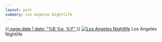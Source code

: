 ```yaml
---
layout: post
summary: Los Angeles Nightlife
---
```


<p>
  <time><a href="/393">{{ page.date | date: "%B %e, %Y" }}</a></time>
  <a href="/393"><img src="{{ site.assets_url }}/393-484.jpg" srcset="{{ site.assets_url }}/393-968.jpg 968w, {{ site.assets_url }}/393-726.jpg 726w, {{ site.assets_url }}/393-484.jpg 484w, {{ site.assets_url }}/393-242.jpg 242w" sizes="(min-width: 700px) 50vw, calc(100vw - 2rem)" alt="Los Angeles Nightlife" /></a>
  <span>Los Angeles Nightlife</span>
</p>
